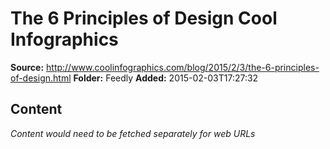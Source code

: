 # The 6 Principles of Design Cool Infographics

**Source:** http://www.coolinfographics.com/blog/2015/2/3/the-6-principles-of-design.html
**Folder:** Feedly
**Added:** 2015-02-03T17:27:32




## Content
*Content would need to be fetched separately for web URLs*
